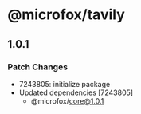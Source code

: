 # @microfox/tavily

## 1.0.1

### Patch Changes

- 7243805: initialize package
- Updated dependencies [7243805]
  - @microfox/core@1.0.1
